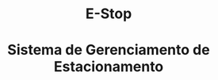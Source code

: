 <h1 align="center"> E-Stop </h1>
<h1 align="center"> Sistema de Gerenciamento de Estacionamento </h1>
